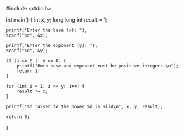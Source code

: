 #include <stdio.h>

int main() {
    int x, y;
    long long int result = 1;

    printf("Enter the base (x): ");
    scanf("%d", &x);

    printf("Enter the exponent (y): ");
    scanf("%d", &y);

    if (x <= 0 || y <= 0) {
        printf("Both base and exponent must be positive integers.\n");
        return 1;
    }

    for (int i = 1; i <= y; i++) {
        result *= x;
    }

    printf("%d raised to the power %d is %lld\n", x, y, result);

    return 0;
}
